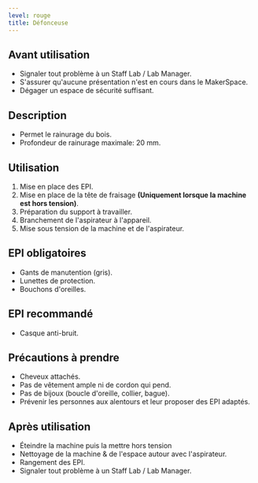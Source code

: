 ```yaml
---
level: rouge
title: Défonceuse
---
```


## Avant utilisation

- Signaler tout problème à un Staff Lab / Lab Manager.
- S'assurer qu'aucune présentation n'est en cours dans le MakerSpace.
- Dégager un espace de sécurité suffisant.

## Description

- Permet le rainurage du bois.
- Profondeur de rainurage maximale: 20 mm.

## Utilisation

1. Mise en place des EPI.
2. Mise en place de la tête de fraisage **(Uniquement lorsque la machine est hors tension)**.
3. Préparation du support à travailler.
4. Branchement de l'aspirateur à l'appareil.
5. Mise sous tension de la machine et de l'aspirateur.

## EPI obligatoires

- Gants de manutention (gris).
- Lunettes de protection.
- Bouchons d'oreilles.

## EPI recommandé

- Casque anti-bruit.

## Précautions à prendre

- Cheveux attachés.
- Pas de vêtement ample ni de cordon qui pend.
- Pas de bijoux (boucle d'oreille, collier, bague).
- Prévenir les personnes aux alentours et leur proposer des EPI adaptés.

## Après utilisation

- Éteindre la machine puis la mettre hors tension
- Nettoyage de la machine & de l'espace autour avec l'aspirateur.
- Rangement des EPI.
- Signaler tout problème à un Staff Lab / Lab Manager.
